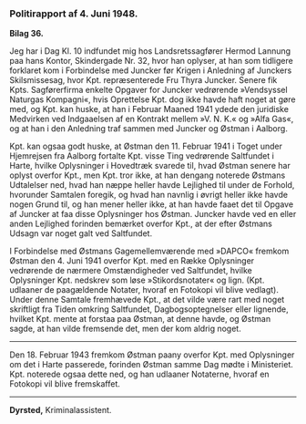 ### Politirapport af 4. Juni 1948.

**Bilag 36.**

Jeg har i Dag Kl. 10 indfundet mig hos Landsretssagfører Hermod Lannung paa hans Kontor, Skindergade Nr. 32, hvor han oplyser, at han som tidligere forklaret kom i Forbindelse med Juncker før Krigen i Anledning af Junckers Skilsmissesag, hvor Kpt. repræsenterede Fru Thyra Juncker. Senere fik Kpts. Sagførerfirma enkelte Opgaver for Juncker vedrørende »Vendsyssel Naturgas Kompagni«, hvis Oprettelse Kpt. dog ikke havde haft noget at gøre med, og Kpt. kan huske, at han i Februar Maaned 1941 ydede den juridiske Medvirken ved Indgaaelsen af en Kontrakt mellem »V. N. K.« og »Alfa Gas«, og at han i den Anledning traf sammen med Juncker og Østman i Aalborg.

Kpt. kan ogsaa godt huske, at Østman den 11. Februar 1941 i Toget under Hjemrejsen fra Aalborg fortalte Kpt. visse Ting vedrørende Saltfundet i Harte, hvilke Oplysninger i Hovedtræk svarede til, hvad Østman senere har oplyst overfor Kpt., men Kpt. tror ikke, at han dengang noterede Østmans Udtalelser ned, hvad han næppe heller havde Lejlighed til under de Forhold, hvorunder Samtalen foregik, og hvad han navnlig i øvrigt heller ikke havde nogen Grund til, og han mener heller ikke, at han havde faaet det til Opgave af Juncker at faa disse Oplysninger hos Østman. Juncker havde ved en eller anden Lejlighed forinden bemærket overfor Kpt., at der efter Østmans Udsagn var noget galt ved Saltfundet.

I Forbindelse med Østmans Gagemellemværende med »DAPCO« fremkom Østman den 4. Juni 1941 overfor Kpt. med en Række Oplysninger vedrørende de nærmere Omstændigheder ved Saltfundet, hvilke Oplysninger Kpt. nedskrev som løse »Stikordsnotater« og lign. (Kpt. udlaaner de paagældende Notater, hvoraf en Fotokopi vil blive vedlagt). Under denne Samtale fremhævede Kpt., at det vilde være rart med noget skriftligt fra Tiden omkring Saltfundet, Dagbogsoptegnelser eller lignende, hvilket Kpt. mente at forstaa paa Østman, at denne havde, og Østman sagde, at han vilde fremsende det, men der kom aldrig noget.

---

Den 18. Februar 1943 fremkom Østman paany overfor Kpt. med Oplysninger om det i Harte passerede, forinden Østman samme Dag mødte i Ministeriet. Kpt. noterede ogsaa dette ned, og han udlaaner Notaterne, hvoraf en Fotokopi vil blive fremskaffet.

---

**Dyrsted,** Kriminalassistent.